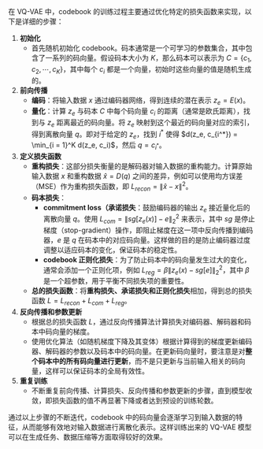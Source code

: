 在 VQ-VAE 中，codebook 的训练过程主要通过优化特定的损失函数来实现，以下是详细的步骤：
1. **初始化**
    - 首先随机初始化 codebook。码本通常是一个可学习的参数集合，其中包含了一系列的码向量。假设码本大小为 $K$，那么码本可以表示为 $C = \{c_1, c_2, \cdots, c_K\}$，其中每个 $c_i$ 都是一个向量，初始时这些向量的值是随机生成的。
2. **前向传播**
    - **编码**：将输入数据 $x$ 通过编码器网络，得到连续的潜在表示 $z_e = E(x)$。
    - **量化**：计算 $z_e$ 与码本 $C$ 中每个码向量 $c_i$ 的距离（通常是欧氏距离），找到与 $z_e$ 距离最近的码向量。将 $z_e$ 映射到这个最近的码向量对应的索引，得到离散向量 $q$。即对于给定的 $z_e$，找到 $i^*$ 使得 $d(z_e, c_{i^*}) = \min_{i = 1}^K d(z_e, c_i)$，然后 $q = c_{i^*}$。
3. **定义损失函数**
    - **重构损失**：这部分损失衡量的是解码器对输入数据的重构能力。计算原始输入数据 $x$ 和重构数据 $\hat{x}=D(q)$ 之间的差异，例如可以使用均方误差（MSE）作为重构损失函数，即 $L_{recon}=\|\hat{x}-x\|^2$。
    - **码本损失**：
        - **commitment loss（承诺损失**：鼓励编码器的输出 $z_e$ 接近量化后的离散向量 $q$。使用 $L_{com}=\|sg[z_e(x)] - e\|_2^2$ 来表示，其中 $sg$ 是停止梯度（stop-gradient）操作，即阻止梯度在这一项中反向传播到编码器，$e$ 是 $q$ 在码本中的对应码向量。这样做的目的是防止编码器过度调整以适应码本的变化，保证码本的稳定性。
        - **codebook 正则化损失**：为了防止码本中的码向量发生过大的变化，通常会添加一个正则化项，例如 $L_{reg}=\beta\|z_e(x) - sg[e]\|_2^2$，其中 $\beta$ 是一个超参数，用于平衡不同损失项的重要性。
    - **总的损失函数**：将**重构损失、承诺损失和正则化损失**相加，得到总的损失函数 $L = L_{recon} + L_{com} + L_{reg}$。
4. **反向传播和参数更新**
    - 根据总的损失函数 $L$，通过反向传播算法计算损失对编码器、解码器和码本中码向量的梯度。
    - 使用优化算法（如随机梯度下降及其变体）根据计算得到的梯度更新编码器、解码器的参数以及码本中的码向量。在更新码向量时，要注意是对**整个码本中的所有码向量进行更新**，而不是只更新与当前输入相关的码向量，这样可以保证码本的全局有效性。
5. **重复训练**
    - 不断重复前向传播、计算损失、反向传播和参数更新的步骤，直到模型收敛，即损失函数的值不再显著下降或者达到预设的训练轮数。

通过以上步骤的不断迭代，codebook 中的码向量会逐渐学习到输入数据的特征，从而能够有效地对输入数据进行离散化表示。这样训练出来的 VQ-VAE 模型可以在生成任务、数据压缩等方面取得较好的效果。